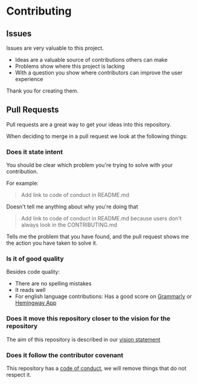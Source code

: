 # Contributing

## Issues

Issues are very valuable to this project.

- Ideas are a valuable source of contributions others can make
- Problems show where this project is lacking
- With a question you show where contributors can improve the user experience

Thank you for creating them.

## Pull Requests

Pull requests are a great way to get your ideas into this repository.

When deciding to merge in a pull request we look at the following things:

### Does it state intent

You should be clear which problem you're trying to solve with your contribution.

For example:

> Add link to code of conduct in README.md

Doesn't tell me anything about why you're doing that

> Add link to code of conduct in README.md because users don't always look in the CONTRIBUTING.md

Tells me the problem that you have found, and the pull request shows me the action you have taken to solve it.

### Is it of good quality

Besides code quality:

- There are no spelling mistakes
- It reads well
- For english language contributions: Has a good score on [Grammarly](http://grammarly.com) or [Hemingway App](http://www.hemingwayapp.com/)

### Does it move this repository closer to the vision for the repository

The aim of this repository is described in our [vision statement](README.md#vision)

### Does it follow the contributor covenant

This repository has a [code of conduct](CODE_OF_CONDUCT.md), we will remove things that do not respect it.
